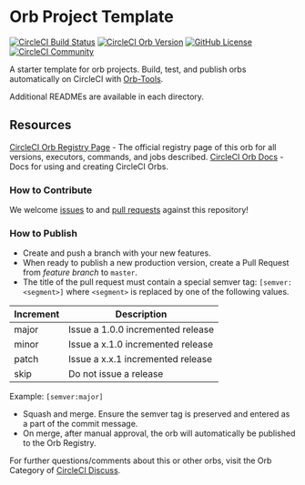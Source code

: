 # Orb Project Template

[![CircleCI Build Status](https://circleci.com/gh/danielholdsworth/gitmessageorb.svg?style=shield "CircleCI Build Status")](https://circleci.com/gh/danielholdsworth/gitmessageorb) [![CircleCI Orb Version](https://badges.circleci.com/orbs/danielholdsworth/gitmessageorb.svg)](https://circleci.com/orbs/registry/orb/danielholdsworth/gitmessageorb) [![GitHub License](https://img.shields.io/badge/license-MIT-lightgrey.svg)](https://raw.githubusercontent.com/danielholdsworth/gitmessageorb/master/LICENSE) [![CircleCI Community](https://img.shields.io/badge/community-CircleCI%20Discuss-343434.svg)](https://discuss.circleci.com/c/ecosystem/orbs)



A starter template for orb projects. Build, test, and publish orbs automatically on CircleCI with [Orb-Tools](https://circleci.com/orbs/registry/orb/circleci/orb-tools).

Additional READMEs are available in each directory.



## Resources

[CircleCI Orb Registry Page](https://circleci.com/orbs/registry/orb/danielholdsworth/gitmessageorb) - The official registry page of this orb for all versions, executors, commands, and jobs described.
[CircleCI Orb Docs](https://circleci.com/docs/2.0/orb-intro/#section=configuration) - Docs for using and creating CircleCI Orbs.

### How to Contribute

We welcome [issues](https://github.com/danielholdsworth/gitmessageorb/issues) to and [pull requests](https://github.com/danielholdsworth/gitmessageorb/pulls) against this repository!

### How to Publish
* Create and push a branch with your new features.
* When ready to publish a new production version, create a Pull Request from _feature branch_ to `master`.
* The title of the pull request must contain a special semver tag: `[semver:<segment>]` where `<segment>` is replaced by one of the following values.

| Increment | Description|
| ----------| -----------|
| major     | Issue a 1.0.0 incremented release|
| minor     | Issue a x.1.0 incremented release|
| patch     | Issue a x.x.1 incremented release|
| skip      | Do not issue a release|

Example: `[semver:major]`

* Squash and merge. Ensure the semver tag is preserved and entered as a part of the commit message.
* On merge, after manual approval, the orb will automatically be published to the Orb Registry.


For further questions/comments about this or other orbs, visit the Orb Category of [CircleCI Discuss](https://discuss.circleci.com/c/orbs).


